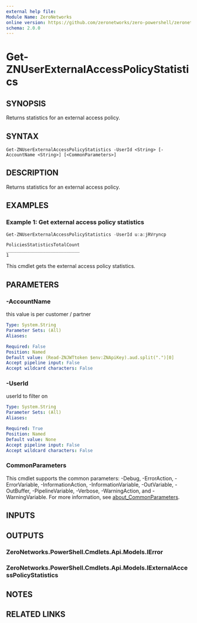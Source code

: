 ```yaml
---
external help file:
Module Name: ZeroNetworks
online version: https://github.com/zeronetworks/zero-powershell/zeronetworks/get-znuserexternalaccesspolicystatistics
schema: 2.0.0
---
```


# Get-ZNUserExternalAccessPolicyStatistics

## SYNOPSIS
Returns statistics for an external access policy.

## SYNTAX

```
Get-ZNUserExternalAccessPolicyStatistics -UserId <String> [-AccountName <String>] [<CommonParameters>]
```

## DESCRIPTION
Returns statistics for an external access policy.

## EXAMPLES

### Example 1: Get external access policy statistics
```powershell
Get-ZNUserExternalAccessPolicyStatistics -UserId u:a:jRVryncp
```

```output
PoliciesStatisticsTotalCount
____________________________
1
```

This cmdlet gets the external access policy statistics.

## PARAMETERS

### -AccountName
this value is per customer / partner

```yaml
Type: System.String
Parameter Sets: (All)
Aliases:

Required: False
Position: Named
Default value: (Read-ZNJWTtoken $env:ZNApiKey).aud.split(".")[0]
Accept pipeline input: False
Accept wildcard characters: False
```

### -UserId
userId to filter on

```yaml
Type: System.String
Parameter Sets: (All)
Aliases:

Required: True
Position: Named
Default value: None
Accept pipeline input: False
Accept wildcard characters: False
```

### CommonParameters
This cmdlet supports the common parameters: -Debug, -ErrorAction, -ErrorVariable, -InformationAction, -InformationVariable, -OutVariable, -OutBuffer, -PipelineVariable, -Verbose, -WarningAction, and -WarningVariable. For more information, see [about_CommonParameters](http://go.microsoft.com/fwlink/?LinkID=113216).

## INPUTS

## OUTPUTS

### ZeroNetworks.PowerShell.Cmdlets.Api.Models.IError

### ZeroNetworks.PowerShell.Cmdlets.Api.Models.IExternalAccessPolicyStatistics

## NOTES

## RELATED LINKS

